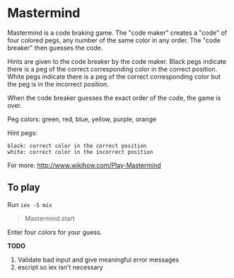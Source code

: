 # Mastermind

Mastermind is a code braking game. The "code maker" creates a "code" of four colored pegs, any number of the same color in any order. The "code breaker" then guesses the code.

Hints are given to the code breaker by the code maker. Black pegs indicate there is a peg of the correct corresponding color in the correct position. White pegs indicate there is a peg of the correct corresponding color but the peg is in the incorrect position.

When the code breaker guesses the exact order of the code, the game is over.

Peg colors: green, red, blue, yellow, purple, orange

Hint pegs:

    black: correct color in the correct position
    white: correct color in the incorrect position

For more: http://www.wikihow.com/Play-Mastermind

## To play

Run `iex -S mix`

> Mastermind.start

Enter four colors for your guess.

**TODO**

1. Validate bad input and give meaningful error messages
1. escript so iex isn't necessary
